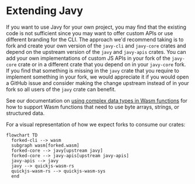 # Extending Javy

If you want to use Javy for your own project, you may find that the existing code is not sufficient since you may want to offer custom APIs or use different branding for the CLI. The approach we'd recommend taking is to fork and create your own version of the `javy-cli` and `javy-core` crates and depend on the upstream version of the `javy` and `javy-apis` crates. You can add your own implementations of custom JS APIs in your fork of the `javy-core` crate or in a different crate that you depend on in your `javy-core` fork. If you find that something is missing in the `javy` crate that you require to implement something in your fork, we would appreciate it if you would open a GitHub issue and consider making the change upstream instead of in your fork so all users of the `javy` crate can benefit.

See our documentation on [using complex data types in Wasm functions](complex-data-types-in-wasm-functions.md) for how to support Wasm functions that need to use byte arrays, strings, or structured data.

For a visual representation of how we expect forks to consume our crates:

```mermaid
flowchart TD
  forked-cli --> wasm
  subgraph wasm[forked.wasm]
  forked-core --> javy[upstream javy]
  forked-core --> javy-apis[upstream javy-apis]
  javy-apis --> javy
  javy --> quickjs-wasm-rs
  quickjs-wasm-rs --> quickjs-wasm-sys
  end
```
